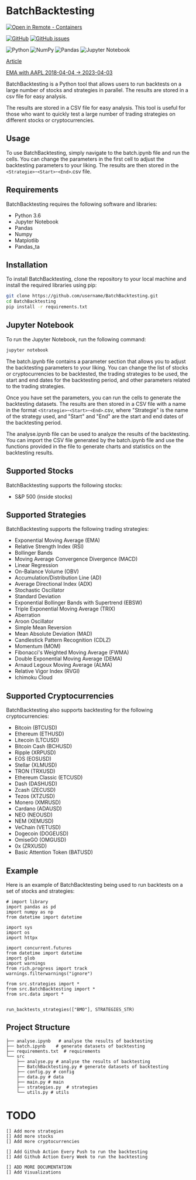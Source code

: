 # BatchBacktesting

[
    ![Open in Remote - Containers](https://img.shields.io/static/v1?label=Remote%20-%20Containers&message=Open&color=blue&logo=visualstudiocode)
](https://vscode.dev/redirect?url=vscode://ms-vscode-remote.remote-containers/cloneInVolume?url=https://github.com/godatadriven/python-devcontainer-template)

[![GitHub](https://img.shields.io/github/license/godatadriven/python-devcontainer-template?style=for-the-badge)](LICENSE.md)
[![GitHub issues](https://img.shields.io/github/issues/godatadriven/python-devcontainer-template?style=for-the-badge)](https://github.com/AlgoETS/BatchBacktesting/issues?q=is%3Aissue+is%3Aopen+sort%3Aupdated-desc)

![Python](https://img.shields.io/badge/python-3670A0?style=for-the-badge&logo=python&logoColor=ffdd54)
![NumPy](https://img.shields.io/badge/numpy-%23013243.svg?style=for-the-badge&logo=numpy&logoColor=white)
![Pandas](https://img.shields.io/badge/pandas-%23150458.svg?style=for-the-badge&logo=pandas&logoColor=white)
![Jupyter Notebook](https://img.shields.io/badge/jupyter-%23FA0F00.svg?style=for-the-badge&logo=jupyter&logoColor=white)

[Article](https://nextjournal.com/emaalgoets/exp%C3%A9rimentation-des-indicateurs-technique?change-id=DPRFHNvXwD3MyHorLnHD95)

[EMA with AAPL 2018-04-04 -> 2023-04-03](https://algoets.github.io/BatchBacktesting/output/charts/EMA/AAPL-2018-04-04-2023-04-03.html)


BatchBacktesting is a Python tool that allows users to run backtests on a large number of stocks and strategies in parallel. The results are stored in a csv file for easy analysis.

The results are stored in a CSV file for easy analysis. This tool is useful for those who want to quickly test a large number of trading strategies on different stocks or cryptocurrencies.

## Usage

To use BatchBacktesting, simply navigate to the batch.ipynb file and run the cells. You can change the parameters in the first cell to adjust the backtesting parameters to your liking. The results are then stored in the `<Strategie>`-`<Start>`-`<End>`.csv file.

## Requirements

BatchBacktesting requires the following software and libraries:

- Python 3.6
- Jupyter Notebook
- Pandas
- Numpy
- Matplotlib
- Pandas_ta

## Installation

To install BatchBacktesting, clone the repository to your local machine and install the required libraries using pip:

```bash
git clone https://github.com/username/BatchBacktesting.git
cd BatchBacktesting
pip install -r requirements.txt
```

## Jupyter Notebook

To run the Jupyter Notebook, run the following command:

```bash
jupyter notebook
```

The batch.ipynb file contains a parameter section that allows you to adjust the backtesting parameters to your liking. You can change the list of stocks or cryptocurrencies to be backtested, the trading strategies to be used, the start and end dates for the backtesting period, and other parameters related to the trading strategies.

Once you have set the parameters, you can run the cells to generate the backtesting datasets. The results are then stored in a CSV file with a name in the format `<Strategie>`-`<Start>`-`<End>`.csv, where "Strategie" is the name of the strategy used, and "Start" and "End" are the start and end dates of the backtesting period.

The analyse.ipynb file can be used to analyze the results of the backtesting. You can import the CSV file generated by the batch.ipynb file and use the functions provided in the file to generate charts and statistics on the backtesting results.

## Supported Stocks

BatchBacktesting supports the following stocks:

- S&P 500 (inside stocks)

## Supported Strategies

BatchBacktesting supports the following trading strategies:

- Exponential Moving Average (EMA)
- Relative Strength Index (RSI)
- Bollinger Bands
- Moving Average Convergence Divergence (MACD)
- Linear Regression
- On-Balance Volume (OBV)
- Accumulation/Distribution Line (AD)
- Average Directional Index (ADX)
- Stochastic Oscillator
- Standard Deviation
- Exponential Bollinger Bands with Supertrend (EBSW)
- Triple Exponential Moving Average (TRIX)
- Aberration
- Aroon Oscillator
- Simple Mean Reversion
- Mean Absolute Deviation (MAD)
- Candlestick Pattern Recognition (CDLZ)
- Momentum (MOM)
- Fibonacci's Weighted Moving Average (FWMA)
- Double Exponential Moving Average (DEMA)
- Arnaud Legoux Moving Average (ALMA)
- Relative Vigor Index (RVGI)
- Ichimoku Cloud

## Supported Cryptocurrencies

BatchBacktesting also supports backtesting for the following cryptocurrencies:

- Bitcoin (BTCUSD)
- Ethereum (ETHUSD)
- Litecoin (LTCUSD)
- Bitcoin Cash (BCHUSD)
- Ripple (XRPUSD)
- EOS (EOSUSD)
- Stellar (XLMUSD)
- TRON (TRXUSD)
- Ethereum Classic (ETCUSD)
- Dash (DASHUSD)
- Zcash (ZECUSD)
- Tezos (XTZUSD)
- Monero (XMRUSD)
- Cardano (ADAUSD)
- NEO (NEOUSD)
- NEM (XEMUSD)
- VeChain (VETUSD)
- Dogecoin (DOGEUSD)
- OmiseGO (OMGUSD)
- 0x (ZRXUSD)
- Basic Attention Token (BATUSD)

## Example

Here is an example of BatchBacktesting being used to run backtests on a set of stocks and strategies:

```
# import library
import pandas as pd
import numpy as np
from datetime import datetime

import sys
import os
import httpx

import concurrent.futures
from datetime import datetime
import glob
import warnings
from rich.progress import track
warnings.filterwarnings("ignore")

from src.strategies import *
from src.BatchBacktesting import *
from src.data import *


run_backtests_strategies(["BMO"], STRATEGIES_STR)
```

## Project Structure

```shell
├── analyse.ipynb   # analyse the results of backtesting
├── batch.ipynb    # generate datasets of backtesting
├── requirements.txt  # requirements
└── src
    ├── analyse.py # analyse the results of backtesting
    ├── BatchBacktesting.py # generate datasets of backtesting
    ├── config.py # config
    ├── data.py # data
    ├── main.py # main
    ├── strategies.py  # strategies
    └── utils.py # utils

```

# TODO
    [] Add more strategies
    [] Add more stocks
    [] Add more cryptocurrencies

    [] Add Github Action Every Push to run the backtesting
    [] Add Github Action Every Week to run the backtesting

    [] ADD MORE DOCUMENTATION
    [] Add Visualizations
